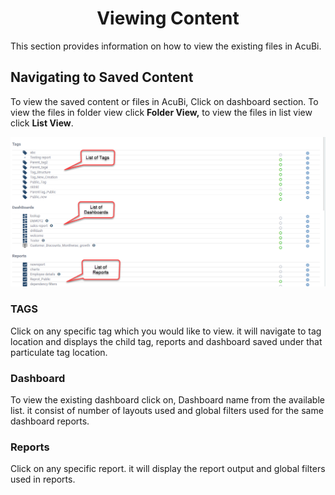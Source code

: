 


<center><h1>Viewing Content</h1></center>

This section provides information on how to view the existing files in AcuBi.

## Navigating to Saved Content 

To view the saved content or files in AcuBi, Click on dashboard section. To view the files in folder view click **Folder View,** to view the files in list view click **List View**.

![enter image description here](https://raw.githubusercontent.com/sv18042016/fp1/54f7e3de626de02bf1385a480a0a645223cfeeb5/images/view_content.png)

### TAGS

Click on any specific tag which you would like to view. it will navigate to tag location and displays the child tag, reports and dashboard saved under that particulate tag location.



### Dashboard

 To view the existing dashboard click on, Dashboard name from the available list. it consist of number of layouts used and global filters used for the same dashboard reports.
 
 ### Reports
 
 Click on any specific report. it will display the report output and global filters used in reports.



<!--stackedit_data:
eyJoaXN0b3J5IjpbMTgzNzQ0NDgyMCwxNzkyMTQ3OTQ3LC0zND
Q1OTQ4NDYsLTE1NjkwNDgyMjYsMTM5OTczNjAsLTE4MTMxNDAx
NzksMTE1OTY0MzQ5MCwxMTk1MjUzNTExLDcwMTQ3OTA0MiwxNT
M2NDY5MjQ4LC03OTQzMzkzMTQsMTQ2NDc0ODI0MCwtODAwODY3
Mzg0LDQ5Nzk2MzAyOSwxMDA2ODgwODY2LDEyODQ1NzQ0NTcsMj
AwMTE2Mjk3OCwtMTEwMTA4ODk3MiwxNTczOTQ1NTcwXX0=
-->